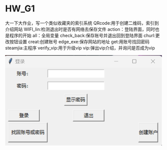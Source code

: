 # HW_G1
大一下大作业，写一个类似收藏夹的索引系统
QRcode:用于创建二维码，索引到介绍网站
WIFI_lin:检测退出时是否有网络去保存文件
action：登陆界面，同时也是程序的开始
all：全局变量
check_back:保存账号并退出回到登陆界面
churl:更改按钮设置
creat:创建账号
edge_exe:保存网站的地址
get:用账号找回密码
steamjia:主程序
verify_vip:用于升级vip
vip:弹出vip介绍，并询问是否成为vip

![image](https://github.com/zhMai888/HW_G1/blob/master/photo/d687a6686837dedc6b5bb6e113fbfb8.png)
